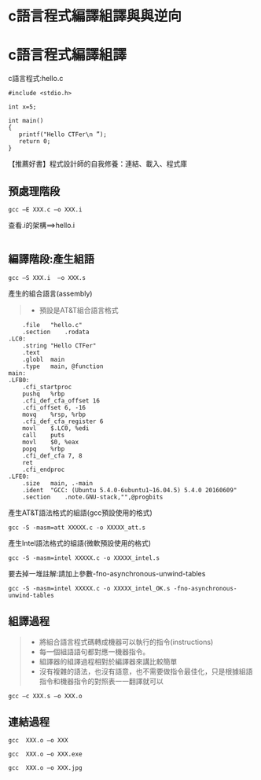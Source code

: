 # c語言程式編譯組譯與與逆向

# c語言程式編譯組譯

c語言程式:hello.c
```
#include <stdio.h>

int x=5;

int main()
{
   printf("Hello CTFer\n ”);
   return 0;
}

```
【推薦好書】程式設計師的自我修養：連結、載入、程式庫

## 預處理階段

```
gcc –E XXX.c –o XXX.i
```

查看.i的架構==>hello.i
```

```

## 編譯階段:產生組語
```
gcc –S XXX.i  –o XXX.s
```

產生的組合語言(assembly)

>* 預設是AT&T組合語言格式
```
	.file	"hello.c"
	.section	.rodata
.LC0:
	.string	"Hello CTFer"
	.text
	.globl	main
	.type	main, @function
main:
.LFB0:
	.cfi_startproc
	pushq	%rbp
	.cfi_def_cfa_offset 16
	.cfi_offset 6, -16
	movq	%rsp, %rbp
	.cfi_def_cfa_register 6
	movl	$.LC0, %edi
	call	puts
	movl	$0, %eax
	popq	%rbp
	.cfi_def_cfa 7, 8
	ret
	.cfi_endproc
.LFE0:
	.size	main, .-main
	.ident	"GCC: (Ubuntu 5.4.0-6ubuntu1~16.04.5) 5.4.0 20160609"
	.section	.note.GNU-stack,"",@progbits
```

產生AT&T語法格式的組語(gcc預設使用的格式)
```
gcc -S -masm=att XXXXX.c -o XXXXX_att.s
```
產生Intel語法格式的組語(微軟預設使用的格式)
```
gcc -S -masm=intel XXXXX.c -o XXXXX_intel.s
```
要去掉一堆註解:請加上參數-fno-asynchronous-unwind-tables
```
gcc -S -masm=intel XXXXX.c -o XXXXX_intel_OK.s -fno-asynchronous-unwind-tables
```

## 組譯過程

>* 將組合語言程式碼轉成機器可以執行的指令(instructions)
>* 每一個組語語句都對應一機器指令。
>* 組譯器的組譯過程相對於編譯器來講比較簡單
>* 沒有複雜的語法，也沒有語意，也不需要做指令最佳化，只是根據組語指令和機器指令的對照表一一翻譯就可以
```
gcc –c XXX.s –o XXX.o
```
## 連結過程
```
gcc  XXX.o –o XXX
```
```
gcc  XXX.o –o XXX.exe
```

```
gcc  XXX.o –o XXX.jpg
```



